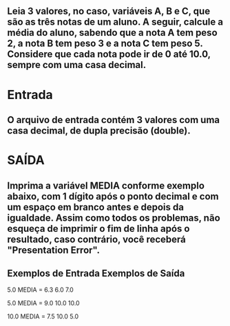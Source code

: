 ## Leia 3 valores, no caso, variáveis A, B e C, que são as três notas de um aluno. A seguir, calcule a média do aluno, sabendo que a nota A tem peso 2, a nota B tem peso 3 e a nota C tem peso 5. Considere que cada nota pode ir de 0 até 10.0, sempre com uma casa decimal.


# Entrada

## O arquivo de entrada contém 3 valores com uma casa decimal, de dupla precisão (double).

# SAÍDA

## Imprima a variável MEDIA conforme exemplo abaixo, com 1 dígito após o ponto decimal e com um espaço em branco antes e depois da igualdade. Assim como todos os problemas, não esqueça de imprimir o fim de linha após o resultado, caso contrário, você receberá "Presentation Error".

## Exemplos de Entrada	Exemplos de Saída

5.0                     MEDIA = 6.3
6.0
7.0

5.0                     MEDIA = 9.0
10.0
10.0

10.0                    MEDIA = 7.5
10.0
5.0

